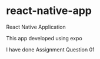 # react-native-app
React Native Application

This app developed using expo

I have done Assignment Question 01
